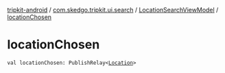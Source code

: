 [tripkit-android](../../index.md) / [com.skedgo.tripkit.ui.search](../index.md) / [LocationSearchViewModel](index.md) / [locationChosen](./location-chosen.md)

# locationChosen

`val locationChosen: PublishRelay<`[`Location`](../../com.skedgo.tripkit.common.model/-location/index.md)`>`